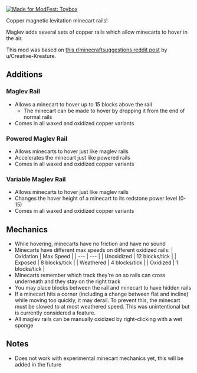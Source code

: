 [![Made for ModFest: Toybox](https://raw.githubusercontent.com/ModFest/art/aa6c3c7b64552dc8e6d37c0677bbe46edbe9a4c7/badge/svg/toybox/cozy.svg)](https://modfest.net/toybox)

Copper magnetic levitation minecart rails!

Maglev adds several sets of copper rails which allow minecarts to hover in the air.

This mod was based on [this r/minecraftsuggestions reddit post](https://www.reddit.com/r/minecraftsuggestions/comments/tepegh/levitation_rails_an_upgrade_to_minecart_systems/) by u/Creative-Kreature.

## Additions

### Maglev Rail

- Allows a minecart to hover up to 15 blocks above the rail
    - The minecart can be made to hover by dropping it from the end of normal rails
- Comes in all waxed and oxidized copper variants

### Powered Maglev Rail

- Allows minecarts to hover just like maglev rails
- Accelerates the minecart just like powered rails
- Comes in all waxed and oxidized copper variants

### Variable Maglev Rail

- Allows minecarts to hover just like maglev rails
- Changes the hover height of a minecart to its redstone power level (0-15)
- Comes in all waxed and oxidized copper variants

## Mechanics

- While hovering, minecarts have no friction and have no sound
- Minecarts have different max speeds on different oxidized rails:
  | Oxidation | Max Speed |
  | --- | --- |
  | Unoxidized | 12 blocks/tick |
  | Exposed | 8 blocks/tick |
  | Weathered | 4 blocks/tick |
  | Oxidized | 1 blocks/tick |
- Minecarts remember which track they're on so rails can cross underneath and they stay on the right track
- You may place blocks between the rail and minecart to have hidden rails
- If a minecart hits a corner (including a change between flat and incline) while moving too quickly, it may derail. To prevent this, the minecart must be slowed to at most weathered speed. This was unintentional but is currently considered a feature.
- All maglev rails can be manually oxidized by right-clicking with a wet sponge

## Notes

- Does not work with experimental minecart mechanics yet, this will be added in the future